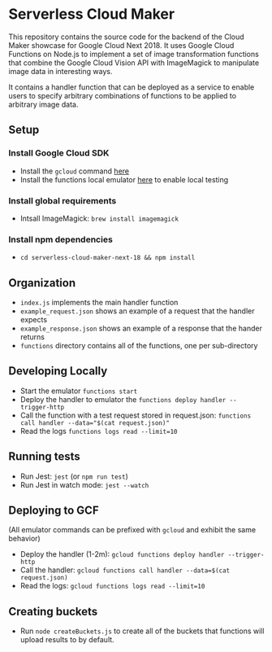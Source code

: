 
# Serverless Cloud Maker

This repository contains the source code for the backend of the Cloud Maker showcase for Google Cloud Next 2018. It uses Google Cloud Functions
on Node.js to implement a set of image transformation functions that combine the Google Cloud Vision API with ImageMagick to manipulate image data in interesting ways. 

It contains a handler function that can be deployed as a service to enable users to specify arbitrary combinations of functions to be applied to arbitrary image data.

## Setup

### Install Google Cloud SDK
- Install the `gcloud` command [here](https://cloud.google.com/sdk/install)
- Install the functions local emulator [here](https://cloud.google.com/functions/docs/emulator) to enable local testing

### Install global requirements
- Intsall ImageMagick: `brew install imagemagick`

### Install npm dependencies
- `cd serverless-cloud-maker-next-18 && npm install`


## Organization
- `index.js` implements the main handler function
- `example_request.json` shows an example of a request that the handler expects
- `example_response.json` shows an example of a response that the hander returns
- `functions` directory contains all of the functions, one per sub-directory

## Developing Locally
- Start the emulator `functions start`
- Deploy the handler to emulator the `functions deploy handler --trigger-http`
- Call the function with a test request stored in request.json: `functions call handler --data="$(cat request.json)"`
- Read the logs `functions logs read --limit=10`


## Running tests
- Run Jest: `jest` (or `npm run test`)
- Run Jest in watch mode: `jest --watch`

## Deploying to GCF
(All emulator commands can be prefixed with `gcloud` and exhibit the same behavior)

- Deploy the handler (1-2m): `gcloud functions deploy handler --trigger-http`
- Call the handler: `gcloud functions call handler --data=$(cat request.json)`
- Read the logs: `gcloud functions logs read --limit=10`

## Creating buckets
- Run `node createBuckets.js` to create all of the buckets that functions will upload results to by default.